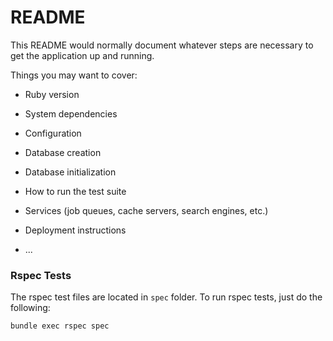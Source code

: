 # README

This README would normally document whatever steps are necessary to get the
application up and running.

Things you may want to cover:

* Ruby version

* System dependencies

* Configuration

* Database creation

* Database initialization

* How to run the test suite

* Services (job queues, cache servers, search engines, etc.)

* Deployment instructions

* ...


### Rspec Tests

The rspec test files are located in `spec` folder.
To run rspec tests, just do the following:
 ```
 bundle exec rspec spec
 ```